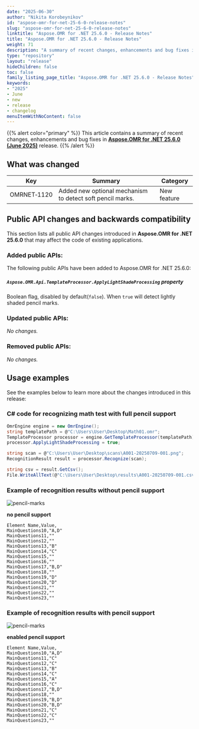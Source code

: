 ```yaml
---
date: "2025-06-30"
author: "Nikita Korobeynikov"
id: "aspose-omr-for-net-25-6-0-release-notes"
slug: "aspose-omr-for-net-25-6-0-release-notes"
linktitle: "Aspose.OMR for .NET 25.6.0 - Release Notes"
title: "Aspose.OMR for .NET 25.6.0 - Release Notes"
weight: 71
description: "A summary of recent changes, enhancements and bug fixes in Aspose.OMR for .NET 25.6.0 (June 2025) release."
type: "repository"
layout: "release"
hideChildren: false
toc: false
family_listing_page_title: "Aspose.OMR for .NET 25.6.0 - Release Notes"
keywords:
- "2025"
- June
- new
- release
- changelog
menuItemWithNoContent: false
---
```


{{% alert color="primary" %}}
This article contains a summary of recent changes, enhancements and bug fixes in [**Aspose.OMR for .NET 25.6.0 (June 2025)**](https://www.nuget.org/packages/Aspose.OMR/25.6.0) release.
{{% /alert %}}

## What was changed

Key | Summary | Category
--- | ------- | --------
OMRNET&#8209;1120 | Added new optional mechanism to detect soft pencil marks.  | New feature

## Public API changes and backwards compatibility

This section lists all public API changes introduced in **Aspose.OMR for .NET 25.6.0** that may affect the code of existing applications.

### Added public APIs:

The following public APIs have been added to Aspose.OMR for .NET 25.6.0:


##### `Aspose.OMR.Api.TemplateProcessor.ApplyLightShadeProcessing` property
Boolean flag, disabled by default(`false`). When `true` will detect lightly shaded pencil marks.

### Updated public APIs:

_No changes._

### Removed public APIs:

_No changes._

## Usage examples

See the examples below to learn more about the changes introduced in this release:

### C# code for recognizing math test with full pencil support

```csharp
OmrEngine engine = new OmrEngine();
string templatePath = @"C:\Users\User\Desktop\Math01.omr";
TemplateProcessor processor = engine.GetTemplateProcessor(templatePath);
processor.ApplyLightShadeProcessing = true;

string scan = @"C:\Users\User\Desktop\scans\A001-20250709-001.png";
RecognitionResult result = processor.Recognize(scan);

string csv = result.GetCsv();
File.WriteAllText(@"C:\Users\User\Desktop\results\A001-20250709-001.csv", csv);
```

### Example of recognition results without pencil support

![pencil-marks](../pencil-marks.png)

**no pencil support**
```
Element Name,Value,
MainQuestions10,"A,D"
MainQuestions11,""
MainQuestions12,""
MainQuestions13,"B"
MainQuestions14,"C"
MainQuestions15,""
MainQuestions16,""
MainQuestions17,"B,D"
MainQuestions18,""
MainQuestions19,"D"
MainQuestions20,"D"
MainQuestions21,""
MainQuestions22,""
MainQuestions23,""
```


### Example of recognition results with pencil support

![pencil-marks](../pencil-marks.png)

**enabled pencil support**
```
Element Name,Value,
MainQuestions10,"A,D"
MainQuestions11,"C"
MainQuestions12,"C"
MainQuestions13,"B"
MainQuestions14,"C"
MainQuestions15,"A"
MainQuestions16,"C"
MainQuestions17,"B,D"
MainQuestions18,""
MainQuestions19,"B,D"
MainQuestions20,"B,D"
MainQuestions21,"C"
MainQuestions22,"C"
MainQuestions23,""
```






